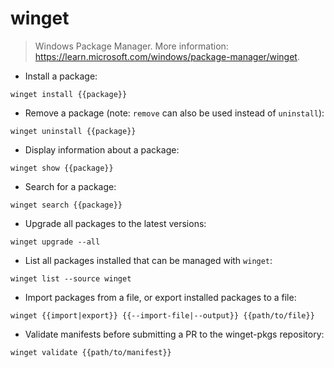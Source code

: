 # winget

> Windows Package Manager.
> More information: <https://learn.microsoft.com/windows/package-manager/winget>.

- Install a package:

`winget install {{package}}`

- Remove a package (note: `remove` can also be used instead of `uninstall`):

`winget uninstall {{package}}`

- Display information about a package:

`winget show {{package}}`

- Search for a package:

`winget search {{package}}`

- Upgrade all packages to the latest versions:

`winget upgrade --all`

- List all packages installed that can be managed with `winget`:

`winget list --source winget`

- Import packages from a file, or export installed packages to a file:

`winget {{import|export}} {{--import-file|--output}} {{path/to/file}}`

- Validate manifests before submitting a PR to the winget-pkgs repository:

`winget validate {{path/to/manifest}}`
